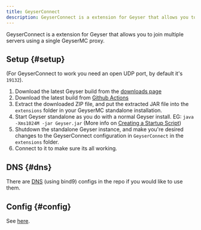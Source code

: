```yaml
---
title: GeyserConnect
description: GeyserConnect is a extension for Geyser that allows you to join multiple servers using a single Geyser proxy.
---
```


GeyserConnect is a extension for Geyser that allows you to join multiple servers using a single GeyserMC proxy.

## Setup {#setup}
(For GeyserConnect to work you need an open UDP port, by default it's `19132`).
1. Download the latest Geyser build from the [downloads page](https://geysermc.org/download#standalone)
2. Download the latest build from [Github Actions](https://github.com/GeyserMC/GeyserConnect/actions)
3. Extract the downloaded ZIP file, and put the extracted JAR file into the `extensions` folder in your GeyserMC standalone installation.
4. Start Geyser standalone as you do with a normal Geyser install. EG: `java -Xms1024M -jar Geyser.jar` (More info on [Creating a Startup Script](/wiki/geyser/creating-a-startup-script/))
5. Shutdown the standalone Geyser instance, and make you're desired changes to the GeyserConnect configuration in `GeyserConnect` in the `extensions` folder.
6. Connect to it to make sure its all working.

## DNS {#dns}
There are [DNS](https://github.com/GeyserMC/GeyserConnect/tree/master/bind9) (using bind9) configs in the repo if you would like to use them.

## Config {#config}
See [here](https://github.com/GeyserMC/GeyserConnect/blob/master/src/main/resources/config.yml).
